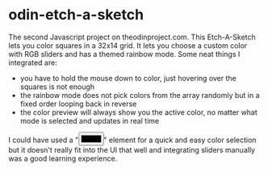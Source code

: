 # odin-etch-a-sketch

The second Javascript project on theodinproject.com.
This Etch-A-Sketch lets you color squares in a 32x14 grid.
It lets you choose a custom color with RGB sliders and has a themed rainbow mode.
Some neat things I integrated are:
- you have to hold the mouse down to color, just hovering over the squares is not enough
- the rainbow mode does not pick colors from the array randomly but in a fixed order looping back in reverse
- the color preview will always show you the active color, no matter what mode is selected and updates in real time

I could have used a "<input type="color">" element for a quick and easy color selection but it doesn't really fit into the UI that well
and integrating sliders manually was a good learning experience.
